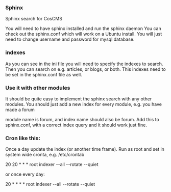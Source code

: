 ### Sphinx

Sphinx search for CosCMS

You will need to have sphinx installed and run the sphinx daemon
You can check out the sphinx.conf which will work on a Ubuntu install. 
You will just need to change username and password for mysql database. 

### indexes

As you can see in the ini file you will need to specify the indexes to search. 
Then you can search on e.g. articles, or blogs, or both. This indexes need to
be set in the sphinx.conf file as well.  

### Use it with other modules

It should be quite easy to implement the sphinx search with any other modules. 
You should just add a new index for every module, e.g. you have made a forum

module name is forum, and index name should also be forum. Add this to 
sphinx.conf, with a correct index query and it should work just fine. 

### Cron like this: 

Once a day update the index (or another time frame). Run as root and set
in system wide cronta, e.g. /etc/crontab

20 20 * * * root  indexer --all --rotate --quiet

or once every day: 

20 * * * * root indexer --all --rotate --quiet